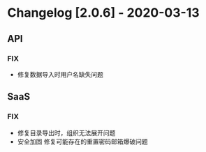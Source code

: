 <!-- generated by script, do not modify it manually -->
# Changelog [2.0.6] - 2020-03-13 

## API

### FIX

- 修复数据导入时用户名缺失问题

## SaaS

### FIX

- 修复目录导出时，组织无法展开问题
- 安全加固 修复可能存在的重置密码邮箱爆破问题

